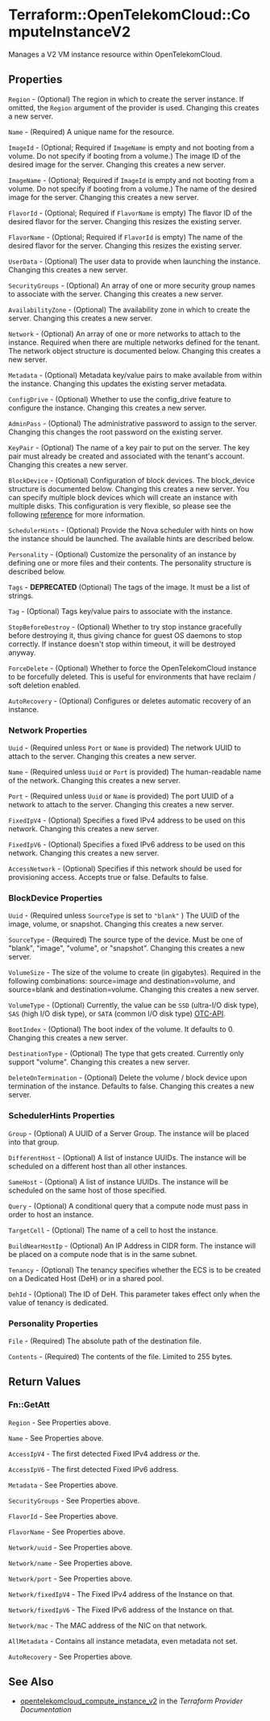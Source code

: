 # Terraform::OpenTelekomCloud::ComputeInstanceV2

Manages a V2 VM instance resource within OpenTelekomCloud.

## Properties

`Region` - (Optional) The region in which to create the server instance. If
omitted, the `Region` argument of the provider is used. Changing this
creates a new server.

`Name` - (Required) A unique name for the resource.

`ImageId` - (Optional; Required if `ImageName` is empty and not booting
from a volume. Do not specify if booting from a volume.) The image ID of
the desired image for the server. Changing this creates a new server.

`ImageName` - (Optional; Required if `ImageId` is empty and not booting
from a volume. Do not specify if booting from a volume.) The name of the
desired image for the server. Changing this creates a new server.

`FlavorId` - (Optional; Required if `FlavorName` is empty) The flavor ID of
the desired flavor for the server. Changing this resizes the existing server.

`FlavorName` - (Optional; Required if `FlavorId` is empty) The name of the
desired flavor for the server. Changing this resizes the existing server.

`UserData` - (Optional) The user data to provide when launching the instance.
Changing this creates a new server.

`SecurityGroups` - (Optional) An array of one or more security group names
to associate with the server. Changing this creates a new server.

`AvailabilityZone` - (Optional) The availability zone in which to create
the server. Changing this creates a new server.

`Network` - (Optional) An array of one or more networks to attach to the
instance. Required when there are multiple networks defined for the tenant.
The network object structure is documented below. Changing this creates a
new server.

`Metadata` - (Optional) Metadata key/value pairs to make available from
within the instance. Changing this updates the existing server metadata.

`ConfigDrive` - (Optional) Whether to use the config_drive feature to
configure the instance. Changing this creates a new server.

`AdminPass` - (Optional) The administrative password to assign to the server.
Changing this changes the root password on the existing server.

`KeyPair` - (Optional) The name of a key pair to put on the server. The key
pair must already be created and associated with the tenant's account.
Changing this creates a new server.

`BlockDevice` - (Optional) Configuration of block devices. The block_device
structure is documented below. Changing this creates a new server.
You can specify multiple block devices which will create an instance with
multiple disks. This configuration is very flexible, so please see the
following [reference](http://docs.openstack.org/developer/nova/block_device_mapping.html)
for more information.

`SchedulerHints` - (Optional) Provide the Nova scheduler with hints on how
the instance should be launched. The available hints are described below.

`Personality` - (Optional) Customize the personality of an instance by
defining one or more files and their contents. The personality structure
is described below.

`Tags` - **DEPRECATED** (Optional) The tags of the image. It must be a list of strings.

`Tag` - (Optional) Tags key/value pairs to associate with the instance.

`StopBeforeDestroy` - (Optional) Whether to try stop instance gracefully
before destroying it, thus giving chance for guest OS daemons to stop correctly.
If instance doesn't stop within timeout, it will be destroyed anyway.

`ForceDelete` - (Optional) Whether to force the OpenTelekomCloud instance to be
forcefully deleted. This is useful for environments that have reclaim / soft
deletion enabled.

`AutoRecovery` - (Optional) Configures or deletes automatic recovery of an instance.

### Network Properties

`Uuid` - (Required unless `Port`  or `Name` is provided) The network UUID to
attach to the server. Changing this creates a new server.

`Name` - (Required unless `Uuid` or `Port` is provided) The human-readable
name of the network. Changing this creates a new server.

`Port` - (Required unless `Uuid` or `Name` is provided) The port UUID of a
network to attach to the server. Changing this creates a new server.

`FixedIpV4` - (Optional) Specifies a fixed IPv4 address to be used on this
network. Changing this creates a new server.

`FixedIpV6` - (Optional) Specifies a fixed IPv6 address to be used on this
network. Changing this creates a new server.

`AccessNetwork` - (Optional) Specifies if this network should be used for
provisioning access. Accepts true or false. Defaults to false.

### BlockDevice Properties

`Uuid` - (Required unless `SourceType` is set to `"blank"` ) The UUID of
the image, volume, or snapshot. Changing this creates a new server.

`SourceType` - (Required) The source type of the device. Must be one of
"blank", "image", "volume", or "snapshot". Changing this creates a new
server.

`VolumeSize` - The size of the volume to create (in gigabytes). Required
in the following combinations: source=image and destination=volume,
and source=blank and destination=volume. Changing this creates a new server.

`VolumeType` - (Optional) Currently, the value can be `SSD` (ultra-I/O disk type), `SAS` (high I/O disk type), or `SATA` (common I/O disk type)
[OTC-API](https://docs.otc.t-systems.com/en-us/api/ecs/en-us_topic_0065817708.html).

`BootIndex` - (Optional) The boot index of the volume. It defaults to 0.
Changing this creates a new server.

`DestinationType` - (Optional) The type that gets created. Currently only
support "volume". Changing this creates a new server.

`DeleteOnTermination` - (Optional) Delete the volume / block device upon
termination of the instance. Defaults to false. Changing this creates a
new server.

### SchedulerHints Properties

`Group` - (Optional) A UUID of a Server Group. The instance will be placed
into that group.

`DifferentHost` - (Optional) A list of instance UUIDs. The instance will
be scheduled on a different host than all other instances.

`SameHost` - (Optional) A list of instance UUIDs. The instance will be
scheduled on the same host of those specified.

`Query` - (Optional) A conditional query that a compute node must pass in
order to host an instance.

`TargetCell` - (Optional) The name of a cell to host the instance.

`BuildNearHostIp` - (Optional) An IP Address in CIDR form. The instance
will be placed on a compute node that is in the same subnet.

`Tenancy` - (Optional) The tenancy specifies whether the ECS is to be created on a Dedicated Host
(DeH) or in a shared pool.

`DehId` - (Optional) The ID of DeH. This parameter takes effect only when the value
of tenancy is dedicated.

### Personality Properties

`File` - (Required) The absolute path of the destination file.

`Contents` - (Required) The contents of the file. Limited to 255 bytes.


## Return Values

### Fn::GetAtt

`Region` - See Properties above.

`Name` - See Properties above.

`AccessIpV4` - The first detected Fixed IPv4 address _or_ the.

`AccessIpV6` - The first detected Fixed IPv6 address.

`Metadata` - See Properties above.

`SecurityGroups` - See Properties above.

`FlavorId` - See Properties above.

`FlavorName` - See Properties above.

`Network/uuid` - See Properties above.

`Network/name` - See Properties above.

`Network/port` - See Properties above.

`Network/fixedIpV4` - The Fixed IPv4 address of the Instance on that.

`Network/fixedIpV6` - The Fixed IPv6 address of the Instance on that.

`Network/mac` - The MAC address of the NIC on that network.

`AllMetadata` - Contains all instance metadata, even metadata not set.

`AutoRecovery` - See Properties above.

## See Also

* [opentelekomcloud_compute_instance_v2](https://www.terraform.io/docs/providers/opentelekomcloud/r/compute_instance_v2.html) in the _Terraform Provider Documentation_